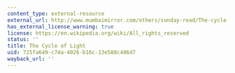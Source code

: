 ```yaml
---
content_type: external-resource
external_url: http://www.mumbaimirror.com/others/sunday-read/The-cycle-of-light/articleshow/15827885.cms
has_external_license_warning: true
license: https://en.wikipedia.org/wiki/All_rights_reserved
status: ''
title: The Cycle of Light
uid: 725fa649-c74a-4026-b16c-13e588c486d7
wayback_url: ''
---
```

